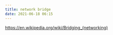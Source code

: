 ```yaml
---
title: network bridge
date: 2021-06-18 06:15
---
```


https://en.wikipedia.org/wiki/Bridging_(networking)
